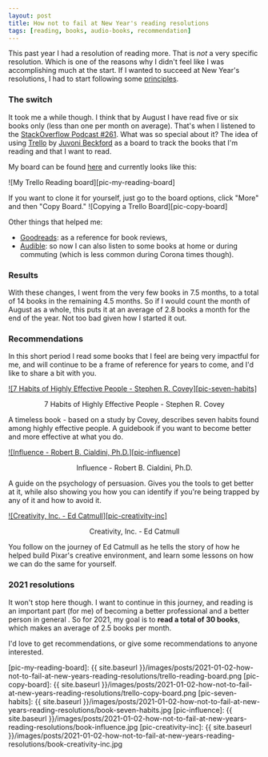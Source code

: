 ```yaml
---
layout: post
title: How not to fail at New Year's reading resolutions
tags: [reading, books, audio-books, recommendation]
---
```


This past year I had a resolution of reading more. 
That is _not_ a very specific resolution. 
Which is one of the reasons why I didn't feel like I was accomplishing much at the start. 
If I wanted to succeed at New Year's resolutions, I had to start following some [principles][new-years-resolution-tips].

### The switch

It took me a while though.
I think that by August I have read five or six books only (less than one per month on average).
That's when I listened to the [StackOverflow Podcast #261][stackoverflow-podcast-261].
What was so special about it? The idea of using [Trello][trello] by [Juvoni Beckford][juvoni-books] as a board to track the books that I'm reading and that I want to read.

My board can be found [here][my-reading-board] and currently looks like this:

![My Trello Reading board][pic-my-reading-board]

If you want to clone it for yourself, just go to the board options, click "More" and then "Copy Board."
![Copying a Trello Board][pic-copy-board]

Other things that helped me:
* [Goodreads][goodreads]: as a reference for book reviews, 
* [Audible][audible]: so now I can also listen to some books at home or during commuting (which is less common during Corona times though).

### Results

With these changes, I went from the very few books in 7.5 months, to a total of 14 books in the remaining 4.5 months.
So if I would count the month of August as a whole, this puts it at an average of 2.8 books a month for the end of the year.
Not too bad given how I started it out.

### Recommendations

In this short period I read some books that I feel are being very impactful for me, and will continue to be a frame of reference for years to come, and I'd like to share a bit with you.

[![7 Habits of Highly Effective People - Stephen R. Covey][pic-seven-habits]][seven-habits] 
<div style="text-align: center;">7 Habits of Highly Effective People - Stephen R. Covey</div>

A timeless book - based on a study by Covey, describes seven habits found among highly effective people.
A guidebook if you want to become better and more effective at what you do.

[![Influence - Robert B. Cialdini, Ph.D.][pic-influence]][influence]
<div style="text-align: center;">Influence - Robert B. Cialdini, Ph.D.</div>

A guide on the psychology of persuasion. Gives you the tools to get better at it, while also showing you how you can identify if you're being trapped by any of it and how to avoid it.

[![Creativity, Inc. - Ed Catmull][pic-creativity-inc]][creativity-inc]
<div style="text-align: center;">Creativity, Inc. - Ed Catmull</div>

You follow on the journey of Ed Catmull as he tells the story of how he helped build Pixar's creative environment, and learn some lessons on how we can do the same for yourself.

### 2021 resolutions

It won't stop here though.
I want to continue in this journey, and reading is an important part (for me) of becoming a better professional and a better person in general .
So for 2021, my goal is to **read a total of 30 books**, which makes an average of 2.5 books per month.

I'd love to get recommendations, or give some recommendations to anyone interested.

[audible]: https://audible.com/
[goodreads]: https://www.goodreads.com/
[juvoni-books]: https://juvoni.com/books
[my-reading-board]: https://trello.com/b/JgyJmiFJ/reading
[new-years-resolution-tips]: https://www.gaiam.com/blogs/discover/10-tips-to-help-you-keep-your-new-year-s-resolution
[stackoverflow-podcast-261]: https://stackoverflow.blog/2020/08/18/podcast-261-personal-development-nerds-juvoni-beckford/
[trello]: https://trello.com/

[pic-my-reading-board]: {{ site.baseurl }}/images/posts/2021-01-02-how-not-to-fail-at-new-years-reading-resolutions/trello-reading-board.png
[pic-copy-board]: {{ site.baseurl }}/images/posts/2021-01-02-how-not-to-fail-at-new-years-reading-resolutions/trello-copy-board.png
[pic-seven-habits]: {{ site.baseurl }}/images/posts/2021-01-02-how-not-to-fail-at-new-years-reading-resolutions/book-seven-habits.jpg
[pic-influence]: {{ site.baseurl }}/images/posts/2021-01-02-how-not-to-fail-at-new-years-reading-resolutions/book-influence.jpg
[pic-creativity-inc]: {{ site.baseurl }}/images/posts/2021-01-02-how-not-to-fail-at-new-years-reading-resolutions/book-creativity-inc.jpg

[seven-habits]: https://amzn.to/3b4Mpnc
[influence]: https://amzn.to/353xB4v
[creativity-inc]: https://amzn.to/3pFv3S0
